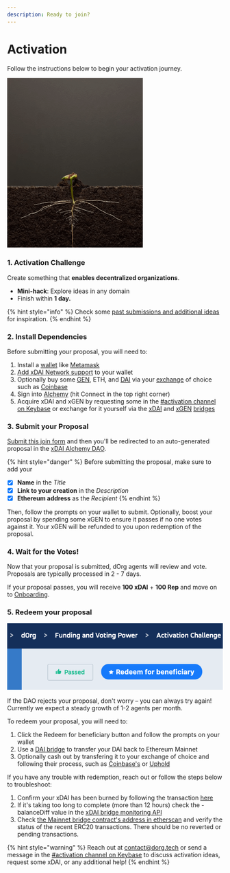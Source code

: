 ```yaml
---
description: Ready to join?
---
```


# Activation

Follow the instructions below to begin your activation journey.

![](../.gitbook/assets/plant2.gif)

### 1. Activation Challenge

Create something that **enables decentralized organizations**.

* **Mini-hack**: Explore ideas in any domain 
* Finish within **1 day.**

{% hint style="info" %}
Check some [past submissions and additional ideas](https://github.com/dOrgTech/activation-challenge-examples) for inspiration.
{% endhint %}

### 2. Install Dependencies

Before submitting your proposal, you will need to:

1. Install a [wallet](../glossary/web3.md#wallet) like [Metamask](https://metamask.io/download.html)
2. [Add xDAI Network support](https://www.xdaichain.com/for-users/wallets/metamask/metamask-setup) to your wallet
3. Optionally buy some [GEN](https://etherscan.io/token/0x543ff227f64aa17ea132bf9886cab5db55dcaddf), ETH, and [DAI](https://etherscan.io/token/0x6b175474e89094c44da98b954eedeac495271d0f) via your [exchange](https://en.wikipedia.org/wiki/Cryptocurrency_exchange) of choice such as [Coinbase](https://www.coinbase.com/)
4. Sign into [Alchemy](https://alchemy-xdai.herokuapp.com/) \(hit Connect in the top right corner\)
5. Acquire xDAI and xGEN by requesting some in the [\#activation channel on Keybase](https://keybase.io/team/dorg.membrane) or exchange for it yourself via the [xDAI](https://dai-bridge.poa.network/) and [xGEN](https://xgen.daostack.io/) [bridges](https://www.xdaichain.com/about-xdai/news-and-information/how-xdai-bridges-create-compatibility-and-interoperability)

### 3. Submit your Proposal

[Submit this join form](https://airtable.com/shrax93Om9NgA54yK) and then you'll be redirected to an auto-generated proposal in the [xDAI Alchemy DAO](https://alchemy-xdai.herokuapp.com/).

{% hint style="danger" %}
Before submitting the proposal, make sure to add your

* [x] **Name** in the _Title_
* [x] **Link to your creation** in the _Description_
* [x] **Ethereum address** as the _Recipient_
{% endhint %}

Then, follow the prompts on your wallet to submit.
Optionally, boost your proposal by spending some xGEN to ensure it passes if no one votes against it.
Your xGEN will be refunded to you upon redemption of the proposal.

### 4. Wait for the Votes!

Now that your proposal is submitted, dOrg agents will review and vote. Proposals are typically processed in 2 - 7 days.

If your proposal passes, you will receive **100 xDAI** + **100 Rep** and move on to [Onboarding](onboarding.md).

### 5. Redeem your proposal
![Don&apos;t forget to Redeem your proposal after it passes!](../.gitbook/assets/screen-shot-2020-06-26-at-4.30.04-pm%20%281%29.png)

If the DAO rejects your proposal, don't worry – you can always try again! Currently we expect a steady growth of 1-2 agents per month.

To redeem your proposal, you will need to:
1. Click the Redeem for beneficiary button and follow the prompts on your wallet
2. Use a [DAI bridge](https://dai-bridge.poa.network/) to transfer your DAI back to Ethereum Mainnet
3. Optionally cash out by transfering it to your exchange of choice and following their process, such as [Coinbase's](https://help.coinbase.com/en/coinbase/trading-and-funding/buying-selling-or-converting-crypto/how-do-i-sell-or-cash-out-my-digital-currency) or [Uphold](http://uphold.com/)

If you have any trouble with redemption, reach out or follow the steps below to troubleshoot:
1. Confirm your xDAI has been burned by following the transaction [here](https://explorer.anyblock.tools/ethereum/poa/xdai/)
2. If it's taking too long to complete (more than 12 hours) check the - balanceDiff value in the [xDAI bridge monitoring API](https://bridge-monitoring.poa.net/xdai)
3. Check [the Mainnet bridge contract's address in etherscan](https://etherscan.io/address/0x4aa42145aa6ebf72e164c9bbc74fbd3788045016#tokentxns) and verify the status of the recent ERC20 transactions. There should be no reverted or pending transactions.

{% hint style="warning" %}
Reach out at [contact@dorg.tech](mailto:contact@dorg.tech) or send a message in the [\#activation channel on Keybase](https://keybase.io/team/dorg.membrane) to discuss activation ideas, request some xDAI, or any additional help!
{% endhint %}
